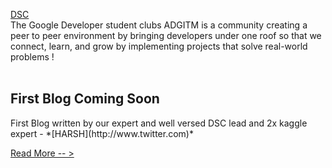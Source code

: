 [DSC](img/logo.png)
<br />
The Google Developer student clubs ADGITM is a community creating a peer to peer 
environment by bringing developers under one roof so that we connect, learn, and 
grow by implementing projects that solve real-world problems !
<br />
<br />

<!-- ## Commands

* `mkdocs new [dir-name]` - Create a new project.
* `mkdocs serve` - Start the live-reloading docs server.
* `mkdocs build` - Build the documentation site.
* `mkdocs -h` - Print help message and exit.

## Project layout

    mkdocs.yml    # The configuration file.
    docs/
        index.md  # The documentation homepage.
        ...       # Other markdown pages, images and other files. -->

## **First Blog Coming Soon**
<p>First Blog written by our expert and well versed DSC lead and 2x kaggle expert - *[HARSH](http://www.twitter.com)*</p>

[Read More -- >](blogs/blog1.md)



<!-- 
If you want to add more blogs 

1. Create your blog file in blogs folder with .md extension. Refer to blogtemplate.md 
2. Copy the below text , change the title of your blog and add the appropriate link of author . Add the link to Read more according to the name of your blog file

## Blog title 
<br/>
One line about the author of the blog - *[author name](link to his profile)*

[Read More -- >](blogs/your_file_name.md)

-->
